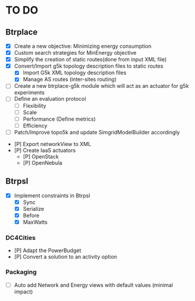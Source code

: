 # TO DO

## Btrplace
- [X] Create a new objective: Minimizing energy consumption
- [X] Custom search strategies for MinEnergy objective
- [X] Simplify the creation of static routes(done from input XML file)
- [X] Convert/Import g5k topology description files to static routes
  - [X] Import G5k XML topology description files
  - [X] Manage AS routes (inter-sites routing)
- [ ] Create a new btrplace-g5k module which will act as an actuator for g5k experiments
- [ ] Define an evaluation protocol
  - [ ] Flexibility
  - [ ] Scale
  - [ ] Performance (Define metrics)
  - [ ] Efficiency
- [ ] Patch/Improve topo5k and update SimgridModelBuilder accordingly
- [P] Export networkView to XML
- [P] Create IaaS actuators
  - [P] OpenStack
  - [P] OpenNebula

## Btrpsl
- [X] Implement constraints in Btrpsl
  - [X] Sync
  - [X] Serialize
  - [X] Before
  - [X] MaxWatts

### DC4Cities
- [P] Adapt the PowerBudget
- [P] Convert a solution to an activity option

### Packaging
- [ ] Auto add Network and Energy views with default values (minimal impact)
